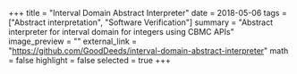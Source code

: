 +++
title = "Interval Domain Abstract Interpreter"
date = 2018-05-06
tags = ["Abstract interpretation", "Software Verification"]
summary = "Abstract interpreter for interval domain for integers using CBMC APIs"
image_preview = ""
external_link = "https://github.com/GoodDeeds/interval-domain-abstract-interpreter"
math = false
highlight = false
selected = true
+++
